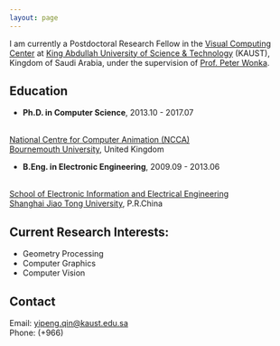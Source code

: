 ```yaml
---
layout: page
---
```


I am currently a Postdoctoral Research Fellow in the <a href="https://vcc.kaust.edu.sa/" target="_blank">Visual Computing Center</a> at <a href="https://www.kaust.edu.sa/" target="_blank">King Abdullah University of Science & Technology</a> (KAUST), Kingdom of Saudi Arabia, under the supervision of <a href="http://peterwonka.net/" target="_blank">Prof. Peter Wonka</a>.

## Education

- __Ph.D. in Computer Science__, 2013.10 - 2017.07
<br/>
<a href="https://ncca.bournemouth.ac.uk/" target="_blank">National Centre for Computer Animation (NCCA)</a>
<br/>
<a href="https://www1.bournemouth.ac.uk/" target="_blank">Bournemouth University</a>, United Kingdom

- __B.Eng. in Electronic Engineering__, 2009.09 - 2013.06
<br/>
<a href="https://www.seiee.sjtu.edu.cn/" target="_blank">School of Electronic Information and Electrical Engineering</a>
<br/>
<a href="http://www.sjtu.edu.cn/" target="_blank">Shanghai Jiao Tong University</a>, P.R.China


## Current Research Interests:

- Geometry Processing
- Computer Graphics
- Computer Vision

## Contact
Email: yipeng.qin@kaust.edu.sa
<br/>
Phone: (+966) 

